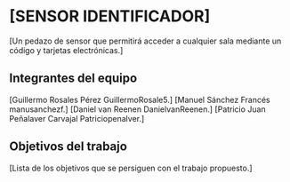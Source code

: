# [SENSOR IDENTIFICADOR]

[Un pedazo de sensor que permitirá acceder a cualquier sala mediante un código y tarjetas electrónicas.]

## Integrantes del equipo

[Guillermo Rosales Pérez GuillermoRosale5.]
[Manuel Sánchez Francés manusanchezf.]
[Daniel van Reenen DanielvanReenen.]
[Patricio Juan Peñalaver Carvajal Patriciopenalver.]


## Objetivos del trabajo

[Lista de los objetivos que se persiguen con el trabajo propuesto.]
